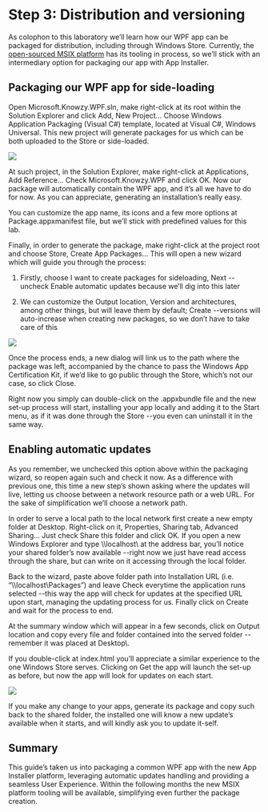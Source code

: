 Step 3: Distribution and versioning
===================================

As colophon to this laboratory we’ll learn how our WPF app can be packaged for
distribution, including through Windows Store. Currently, the [open-sourced MSIX
platform](https://github.com/Microsoft/msix-packaging) has its tooling in
process, so we’ll stick with an intermediary option for packaging our app with
App Installer.

Packaging our WPF app for side-loading
--------------------------------------

Open Microsoft.Knowzy.WPF.sln, make right-click at its root within the Solution
Explorer and click Add, New Project... Choose Windows Application Packaging
(Visual C\#) template, located at Visual C\#, Windows Universal. This new
project will generate packages for us which can be both uploaded to the Store or
side-loaded.

![](/Media/Picture6.png)

At such project, in the Solution Explorer, make right-click at Applications, Add
Reference... Check Microsoft.Knowzy.WPF and click OK. Now our package will
automatically contain the WPF app, and it’s all we have to do for now. As you
can appreciate, generating an installation’s really easy.

You can customize the app name, its icons and a few more options at
Package.appxmanifest file, but we’ll stick with predefined values for this lab.

Finally, in order to generate the package, make right-click at the project root
and choose Store, Create App Packages... This will open a new wizard which will
guide you through the process:

1.  Firstly, choose I want to create packages for sideloading, Next --uncheck
    Enable automatic updates because we’ll dig into this later

2.  We can customize the Output location, Version and architectures, among other
    things, but will leave them by default; Create --versions will auto-increase
    when creating new packages, so we don’t have to take care of this

![](/Media/Picture7.png)

Once the process ends, a new dialog will link us to the path where the package
was left, accompanied by the chance to pass the Windows App Certification Kit,
if we’d like to go public through the Store, which’s not our case, so click
Close.

Right now you simply can double-click on the .appxbundle file and the new set-up
process will start, installing your app locally and adding it to the Start menu,
as if it was done through the Store --you even can uninstall it in the same way.

Enabling automatic updates
--------------------------

As you remember, we unchecked this option above within the packaging wizard, so
reopen again such and check it now. As a difference with previous one, this time
a new step’s shown asking where the updates will live, letting us choose between
a network resource path or a web URL. For the sake of simplification we’ll
choose a network path.

In order to serve a local path to the local network first create a new empty
folder at Desktop. Right-click on it, Properties, Sharing tab, Advanced
Sharing... Just check Share this folder and click OK. If you open a new Windows
Explorer and type \\\\localhost\\ at the address bar, you’ll notice your shared
folder’s now available --right now we just have read access through the share,
but can write on it accessing through the local folder.

Back to the wizard, paste above folder path into Installation URL (i.e.
“\\\\localhost\\Packages”) and leave Check everytime the application runs
selected --this way the app will check for updates at the specified URL upon
start, managing the updating process for us. Finally click on Create and wait
for the process to end.

At the summary window which will appear in a few seconds, click on Output
location and copy every file and folder contained into the served folder
--remember it was placed at Desktop\\.

If you double-click at index.html you’ll appreciate a similar experience to the
one Windows Store serves. Clicking on Get the app will launch the set-up as
before, but now the app will look for updates on each start.

![](/Media/Picture8.png)

If you make any change to your apps, generate its package and copy such back to
the shared folder, the installed one will know a new update’s available when it
starts, and will kindly ask you to update it-self.

Summary
-------

This guide’s taken us into packaging a common WPF app with the new App Installer
platform, leveraging automatic updates handling and providing a seamless User
Experience. Within the following months the new MSIX platform tooling will be
available, simplifying even further the package creation.
